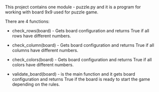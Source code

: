 This project contains one module -  puzzle.py and it is a program for working 
with board 9x9 used for puzzle game.

There are 4 functions:
- check_rows(board) -  Gets board configuration and returns True if all rows have
different numbers.

- check_column(board) -  Gets board configuration and returns True if all columns
have different numbers.

- check_colors(board) -  Gets board configuration and returns True if all colors
have different numbers.

- validate_board(board) -  is the main function and it gets board configuration
and returns True if the board is ready to start the game depending on the rules.